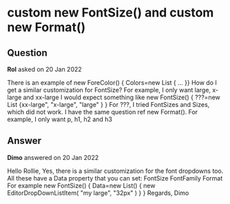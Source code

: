 # custom new FontSize() and custom new Format()

## Question

**Rol** asked on 20 Jan 2022

There is an example of new ForeColor() { Colors=new List<string> { ... }} How do I get a similar customization for FontSize? For example, I only want large, x-large and xx-large I would expect something like new FontSize() { ???=new List<string> {xx-large", "x-large", "large" } } For ???, I tried FontSizes and Sizes, which did not work. I have the same question ref new Format(). For example, I only want p, h1, h2 and h3

## Answer

**Dimo** answered on 20 Jan 2022

Hello Rollie, Yes, there is a similar customization for the font dropdowns too. All these have a Data property that you can set: FontSize FontFamily Format For example new FontSize() { Data=new List<EditorDropDownListItem>() { new EditorDropDownListItem( "my large", "32px" ) } } Regards, Dimo
